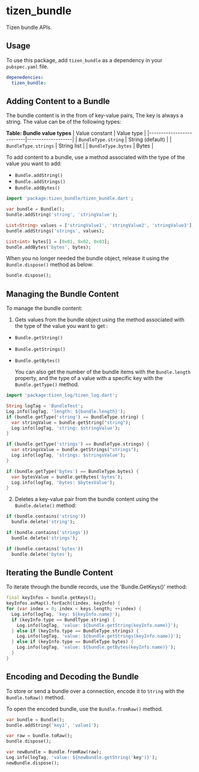 # tizen_bundle

Tizen bundle APIs.

## Usage

To use this package, add `tizen_bundle` as a dependency in your `pubspec.yaml` file.

```yaml
depenedencies:
  tizen_bundle:

```

## Adding Content to a Bundle

The bundle content is in the from of key-value pairs, The key is always a string. The value can be of the following types:

**Table: Bundle value types**
| Value constant           | Value type        |
|--------------------------|-------------------|
| `BundleType.string`      | String (default)  |
| `BundleType.strings`     | String list       |
| `BundleType.bytes`       | Bytes             |

To add content to a bundle, use a method associated with the type of the value you want to add:

- `Bundle.addString()`
- `Bundle.addStrings()`
- `Bundle.addBytes()`

```dart
import 'package:tizen_bundle/tizen_bundle.dart';

var bundle = Bundle();
bundle.addString('string', 'stringValue');

List<String> values = ['stringValue1', 'stringValue2', 'stringValue3'];
bundle.addStrings('strings', values);

List<int> bytes[] = [0x01, 0x02, 0x03];
bundle.addBytes('bytes', bytes);
```

When you no longer needed the bundle object, release it using the `Bundle.dispose()` method as below:

``` dart
bundle.dispose();
```

## Managing the Bundle Content

To manage the bundle content:

1. Gets values from the bundle object using the method associated with the type of the value you want to get :

- `Bundle.getString()`
- `Bundle.getStrings()`
- `Bundle.getBytes()`

  You can also get the number of the bundle items with the `Bundle.length` property, and the type of a value with a specific key with the `Bundle.getType()` method.

```dart
import 'package:tizen_log/tizen_log.dart';

String logTag = 'BundleTest';
Log.info(logTag, 'length: ${bundle.length}');
if (bundle.getType('string') == BundleType.string) {
  var stringValue = bundle.getString("string");
  Log.info(logTag, 'string: $stringValue');
}

if (bundle.getType('strings') == BundleType.strings) {
  var stringsValue = bundle.getStrings("strings");
  Log.info(logTag, 'strings: $stringsValue');
}

if (bundle.getType('bytes') == BundleType.bytes) {
  var bytesValue = bundle.getBytes('bytes');
  Log.info(logTag, 'bytes: $bytesValue');
}
```

2. Deletes a key-value pair from the bundle content using the `Bundle.delete()` method:

```dart
if (bundle.contains('string'))
  bundle.delete('string');

if (bundle.contains('strings'))
  bundle.delete('strings');

if (bundle.contains('bytes'))
  bundle.delete('bytes');
```

## Iterating the Bundle Content

To iterate through the bundle records, use the 'Bundle.GetKeys()' method:

```dart
final keyInfos = bundle.getKeys();
keyInfos.asMap().forEach((index, keyInfo) {
for (var index = 0; index < keys.length; ++index) {
  Log.info(logTag, 'key: ${keyInfo.name}');
  if (keyInfo.type == BundlType.string) {
    Log.info(logTag, 'value: ${bundle.getString(keyInfo.name)}');
  } else if (keyInfo.type == BundleType.strings) {
    Log.info(logTag, 'value: ${bundle.getStrings(keyInfo.name)}');
  } else if (keyInfo.type == BundleType.bytes) {
    Log.info(logTag, 'value: ${bundle.getBytes(keyInfo.name)}');
  }
}

```

## Encoding and Decoding the Bundle

To store or send a bundle over a connection, encode it to `String` with the `Bundle.toRaw()` method.

To open the encoded bundle, use the `Bundle.fromRaw()` method.

```dart
var bundle = Bundle();
bundle.addString('key1', 'value1');

var raw = bundle.toRaw();
bundle.dispose();

var newBundle = Bundle.fromRaw(raw);
Log.info(logTag, 'value: ${newBundle.getString('key')}');
newBundle.dispose();
```